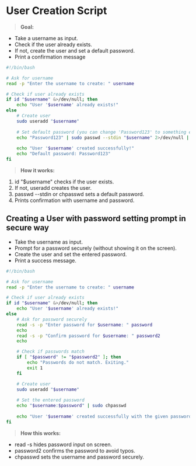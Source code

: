 # User Creation Script
> **Goal:**
- Take a username as input. 
- Check if the user already exists.
- If not, create the user and set a default password.
- Print a confirmation message
```bash
#!/bin/bash

# Ask for username
read -p "Enter the username to create: " username

# Check if user already exists
if id "$username" &>/dev/null; then
    echo "User '$username' already exists!"
else
    # Create user
    sudo useradd "$username"
    
    # Set default password (you can change 'Password123' to something else)
    echo "Password123" | sudo passwd --stdin "$username" 2>/dev/null || echo "$username:Password123" | sudo chpasswd
    
    echo "User '$username' created successfully!"
    echo "Default password: Password123"
fi
```
> **How it works:**

1.  id "$username" checks if the user exists.
2.  If not, useradd creates the user.
3.  passwd --stdin or chpasswd sets a default password.
4.  Prints confirmation with username and password.

## Creating a User with password setting prompt in secure way 

- Take the username as input.
- Prompt for a password securely (without showing it on the screen).
- Create the user and set the entered password.
- Print a success message.

```bash
#!/bin/bash

# Ask for username
read -p "Enter the username to create: " username

# Check if user already exists
if id "$username" &>/dev/null; then
    echo "User '$username' already exists!"
else
    # Ask for password securely
    read -s -p "Enter password for $username: " password
    echo
    read -s -p "Confirm password for $username: " password2
    echo

    # Check if passwords match
    if [ "$password" != "$password2" ]; then
        echo "Passwords do not match. Exiting."
        exit 1
    fi

    # Create user
    sudo useradd "$username"
    
    # Set the entered password
    echo "$username:$password" | sudo chpasswd
    
    echo "User '$username' created successfully with the given password!"
fi
```
> **How this works:**
- read -s hides password input on screen.
- password2 confirms the password to avoid typos.
- chpasswd sets the username and password securely.
